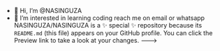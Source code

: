 - 👋 Hi, I’m @NASINGUZA
- 👀 I’m interested in learning coding
reach me on email or whatsapp
NASINGUZA/NASINGUZA is a ✨ special ✨ repository because its `README.md` (this file) appears on your GitHub profile.
You can click the Preview link to take a look at your changes.
--->
